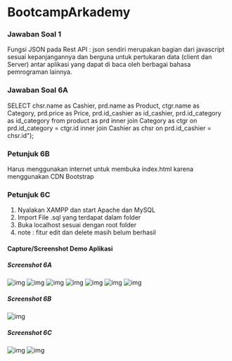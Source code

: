 # BootcampArkademy

### Jawaban Soal 1

Fungsi JSON pada Rest API : json sendiri merupakan bagian dari javascript sesuai kepanjangannya dan berguna untuk pertukaran data (client dan Server) antar aplikasi yang dapat di baca oleh berbagai bahasa pemrograman lainnya.

### Jawaban Soal 6A

SELECT chsr.name as Cashier, prd.name as Product, ctgr.name as Category, prd.price as Price, prd.id_cashier as id_cashier, prd.id_category as id_category
from product as prd
inner join Category as ctgr on prd.id_category = ctgr.id inner join Cashier as chsr on prd.id_cashier = chsr.id");

### Petunjuk 6B

Harus menggunakan internet untuk membuka index.html karena menggunakan CDN Bootstrap

### Petunjuk 6C

1. Nyalakan XAMPP dan start Apache dan MySQL
2. Import File .sql yang terdapat dalam folder
3. Buka localhost sesuai dengan root folder
4. note : fitur edit dan delete masih belum berhasil

#### Capture/Screenshot Demo Aplikasi

##### Screenshot 6A

![img](https://i.imgur.com/pjVXLFn.png)
![img](https://i.imgur.com/3p8AGDk.png)
![img](https://i.imgur.com/VJjk1sQ.png)
![img](https://i.imgur.com/AHBpx8c.png)
![img](https://i.imgur.com/yXchVlQ.png)
![img](https://i.imgur.com/SinCKHz.png)
![img](https://i.imgur.com/rbQpGa4.png)

##### Screenshot 6B

![img](https://i.imgur.com/Z2P0UvX.png)

##### Screenshot 6C

![img](https://i.imgur.com/L7IKTVG.png)
![img](https://i.imgur.com/oHmXML3.png)
